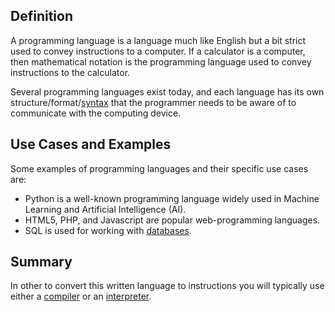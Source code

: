 ## Definition

A programming language is a language much like English but a bit strict used to convey instructions to a computer. If a calculator is a computer, then mathematical notation is the programming language used to convey instructions to the calculator.

Several programming languages exist today, and each language has its own structure/format/[syntax](syntax.md) that the programmer needs to be aware of to communicate with the computing device.

## Use Cases and Examples

Some examples of programming languages and their specific use cases are:
- Python is a well-known programming language widely used in Machine Learning and Artificial Intelligence (AI).
- HTML5, PHP, and Javascript are popular web-programming languages.
- SQL is used for working with [databases](database.md).

## Summary

In other to convert this written language to instructions you will typically use either a [compiler](compiler.md) or an [interpreter](interpreter.md).

